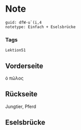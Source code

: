 # Note
```
guid: dfW-u`(i,4
notetype: Einfach + Eselsbrücke
```

### Tags
```
Lektion51
```

## Vorderseite
ὁ πῶλος

## Rückseite
Jungtier, Pferd

## Eselsbrücke

